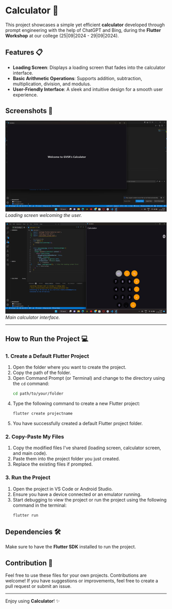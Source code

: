# Calculator 🧮

This project showcases a simple yet efficient **calculator** developed through prompt engineering with the help of ChatGPT and Bing, during the **Flutter Workshop** at our college (25|09|2024 - 29|09|2024).

## Features 📋

- **Loading Screen**: Displays a loading screen that fades into the calculator interface.
- **Basic Arithmetic Operations**: Supports addition, subtraction, multiplication, division, and modulus.
- **User-Friendly Interface**: A sleek and intuitive design for a smooth user experience.

## Screenshots 📸

![Loading Screen](https://github.com/gvsrgh/Flutter-Project-Works/blob/main/C01%20Calculator/Output1.png)  
*Loading screen welcoming the user.*

![Calculator Interface](https://github.com/gvsrgh/Flutter-Project-Works/blob/main/C01%20Calculator/Output2.png)  
*Main calculator interface.*

---

## How to Run the Project 💻

### 1. Create a Default Flutter Project

1. Open the folder where you want to create the project.
2. Copy the path of the folder.
3. Open Command Prompt (or Terminal) and change to the directory using the `cd` command:
   ```sh
   cd path/to/your/folder
   ```
4. Type the following command to create a new Flutter project:
   ```sh
   flutter create projectname
   ```
5. You have successfully created a default Flutter project folder.

### 2. Copy-Paste My Files

1. Copy the modified files I've shared (loading screen, calculator screen, and main code).
2. Paste them into the project folder you just created.
3. Replace the existing files if prompted.

### 3. Run the Project

1. Open the project in VS Code or Android Studio.
2. Ensure you have a device connected or an emulator running.
3. Start debugging to view the project or run the project using the following command in the terminal:
   ```sh
   flutter run
   ```

## Dependencies 🛠️

Make sure to have the **Flutter SDK** installed to run the project.

## Contribution 🤝

Feel free to use these files for your own projects. Contributions are welcome! If you have suggestions or improvements, feel free to create a pull request or submit an issue.

---

Enjoy using **Calculator**! ✨
